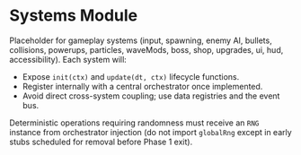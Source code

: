 # Systems Module

Placeholder for gameplay systems (input, spawning, enemy AI, bullets, collisions, powerups, particles, waveMods, boss, shop, upgrades, ui, hud, accessibility). Each system will:

- Expose `init(ctx)` and `update(dt, ctx)` lifecycle functions.
- Register internally with a central orchestrator once implemented.
- Avoid direct cross-system coupling; use data registries and the event bus.

Deterministic operations requiring randomness must receive an `RNG` instance from orchestrator injection (do not import `globalRng` except in early stubs scheduled for removal before Phase 1 exit).
